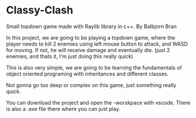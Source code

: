 # Classy-Clash
 Small topdown game made with Raylib library in c++.
 By Balbjorn Bran
 
 In this project, we are going to be playing a topdown game, where the player
 needs to kill 2 enemies using left mouse button to attack, and WASD for moving. 
 If not, he will receive damage and eventually die.
 (just 2 enemies, and thats it, I'm just doing this really quick)
 
 This is also very simple, we are going to be learning the fundamentals of object
 oriented programing with inheritances and different classes.
 
 Not gonna go too deep or complex on this game, just something really quick.
 
You can download the project and open the -worskpace with vscode.
There is also a .exe file there where you can just play.
 
